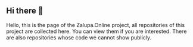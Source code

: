 ## Hi there 👋

Hello, this is the page of the Zalupa.Online project, all repositories of this project are collected here. You can view them if you are interested. There are also repositories whose code we cannot show publicly.
